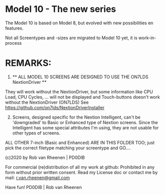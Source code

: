 # Model 10 - The new series

The Model 10 is based on Model 8, but evolved with new possibilities en features.

Not all Screentypes and -sizes are migrated to Model 10 yet, it is work-in-process

# REMARKS:
1) ** ALL MODEL 10 SCREENS ARE DESIGNED TO USE THE ON7LDS NextionDriver **

They will work without the NextionDriver, but some information like CPU Load, CPU Cycles, ... will not be displayed and Touch-buttons doesn't work without the NextionDriver (ON7LDS)
See https://github.com/on7lds/NextionDriverInstaller

2) Screens, designed specific for the Nextion Intelligent, can't be 'downgraded' to Basic or Enhanced type of Nextion screens. Since the Intelligent has some special attributes I'm using, they are not usable for other types of screens. 

ALL OTHER 7-inch (Basic and Enhanced) ARE IN THIS FOLDER TOO; just pick the correct filetype matching your screentype and GO....

(c)2020 by Rob van Rheenen | PD0DIB

For commercial (re)distribution of all my work at github: Prohibited in any form without prior written consent.
Read my License doc or contact me by mail: r.van.rheenen@gmail.com

Have fun! PD0DIB | Rob van Rheenen
